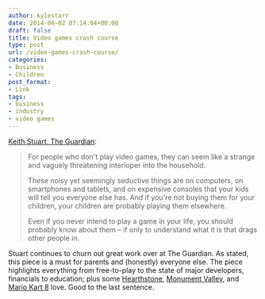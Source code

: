 ```yaml
---
author: kylestarr
date: 2014-06-02 07:14:04+00:00
draft: false
title: Video games crash course
type: post
url: /video-games-crash-course/
categories:
- Business
- Children
post_format:
- Link
tags:
- business
- industry
- video games
---
```


[Keith Stuart, The Guardian](http://www.theguardian.com/technology/2014/jun/02/parents-guide-video-games-playstation-xbox-wii-apps-children?CMP=ema_565):


<blockquote>For people who don't play video games, they can seem like a strange and vaguely threatening interloper into the household.

These noisy yet seemingly seductive things are on computers, on smartphones and tablets, and on expensive consoles that your kids will tell you everyone else has. And if you're not buying them for your children, your children are probably playing them elsewhere.

Even if you never intend to play a game in your life, you should probably know about them – if only to understand what it is that drags other people in.</blockquote>


Stuart continues to churn out great work over at The Guardian. As stated, this piece is a must for parents and (honestly) everyone else. The piece highlights everything from free-to-play to the state of major developers, financials to education; plus some [Hearthstone](http://tsogaming.wordpress.com/2014/04/17/humanity-in-hearthstone/), [Monument Valley](http://tsogaming.wordpress.com/2014/04/06/monument-valley-a-review/), and [Mario Kart 8](http://tsogaming.wordpress.com/2014/06/01/hail-mary-o/) love. Good to the last sentence.

